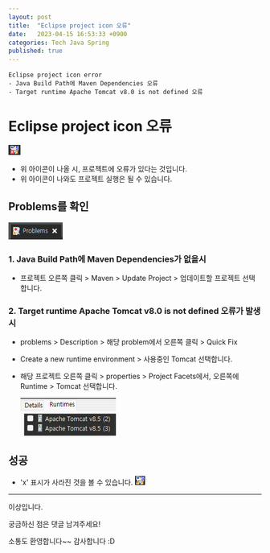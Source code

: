 ```yaml
---
layout: post
title:  "Eclipse project icon 오류"
date:   2023-04-15 16:53:33 +0900
categories: Tech Java Spring
published: true
---
```

```
Eclipse project icon error
- Java Build Path에 Maven Dependencies 오류
- Target runtime Apache Tomcat v8.0 is not defined 오류
```

# Eclipse project icon 오류

![Eclipse_project_icon_error1](/assets/img/Tech/Java/Spring/Eclipse_project_icon_error/Eclipse_project_icon_error1.png)

- 위 아이콘이 나올 시, 프로젝트에 오류가 있다는 것입니다.
- 위 아이콘이 나와도 프로젝트 실행은 될 수 있습니다.

## Problems를 확인
    
![Eclipse_project_icon_error2](/assets/img/Tech/Java/Spring/Eclipse_project_icon_error/Eclipse_project_icon_error2.png)

### 1. Java Build Path에 Maven Dependencies가 없을시
- 프로젝트 오른쪽 클릭 > Maven > Update Project > 업데이트할 프로젝트 선택합니다.
    
### 2. Target runtime Apache Tomcat v8.0 is not defined 오류가 발생시
- problems > Description > 해당 problem에서 오른쪽 클릭 > Quick Fix

- Create a new runtime environment > 사용중인 Tomcat 선택합니다.

- 해당 프로젝트 오른쪽 클릭 > properties > Project Facets에서, 오른쪽에 Runtime > Tomcat 선택합니다.

    ![Eclipse_project_icon_error3](/assets/img/Tech/Java/Spring/Eclipse_project_icon_error/Eclipse_project_icon_error3.png)

## 성공

- 'x' 표시가 사라진 것을 볼 수 있습니다.
    ![Eclipse_project_icon_error4](/assets/img/Tech/Java/Spring/Eclipse_project_icon_error/Eclipse_project_icon_error4.png)

---

이상입니다.

궁금하신 점은 댓글 남겨주세요!

소통도 환영합니다~~ 감사합니다 :D